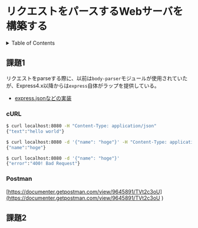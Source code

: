# リクエストをパースするWebサーバを構築する

<!-- START doctoc generated TOC please keep comment here to allow auto update -->
<!-- DON'T EDIT THIS SECTION, INSTEAD RE-RUN doctoc TO UPDATE -->
<details>
<summary>Table of Contents</summary>

- [課題1](#%E8%AA%B2%E9%A1%8C1)
  - [cURL](#curl)
  - [Postman](#postman)
- [課題2](#%E8%AA%B2%E9%A1%8C2)

</details>
<!-- END doctoc generated TOC please keep comment here to allow auto update -->

## 課題1

リクエストをparseする際に、以前は`body-parser`モジュールが使用されていたが、Express4.x以降からは`express`自体がラップを提供している。

- [express.jsonなどの実装](https://github.com/expressjs/express/blob/508936853a6e311099c9985d4c11a4b1b8f6af07/lib/express.js#L78)

### cURL

```bash
$ curl localhost:8080 -H "Content-Type: application/json"
{"text":"hello world"}

$ curl localhost:8080 -d '{"name": "hoge"}' -H "Content-Type: application/json"
{"name":"hoge"}

$ curl localhost:8080 -d '{"name": "hoge"}'
{"error":"400! Bad Request"}
```

### Postman

[https://documenter.getpostman.com/view/9645891/TVt2c3oU](https://documenter.getpostman.com/view/9645891/TVt2c3oU
)

## 課題2

